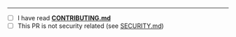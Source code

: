 <!-- Add a brief description of your PR here -->

<!-- If this PR closes any issues, please enumerate them; i.e. "Closes #4" -->

<!-- If this PR involves or references any other issues, list them as well -->

---

<!-- Replace `[ ]` with `[x]` in all the following boxes that apply to you -->

- [ ] I have read **[CONTRIBUTING.md](../CONTRIBUTING.md)**
- [ ] This PR is not security related (see [SECURITY.md](../SECURITY.md))
